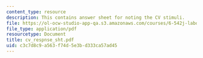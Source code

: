 ```yaml
---
content_type: resource
description: This contains answer sheet for noting the CV stimuli.
file: https://ol-ocw-studio-app-qa.s3.amazonaws.com/courses/6-542j-laboratory-on-the-physiology-acoustics-and-perception-of-speech-fall-2005/c3c7d8c9a563f74d5e3bd333ca57ad45_cv_respnse_sht.pdf
file_type: application/pdf
resourcetype: Document
title: cv_respnse_sht.pdf
uid: c3c7d8c9-a563-f74d-5e3b-d333ca57ad45
---
```

